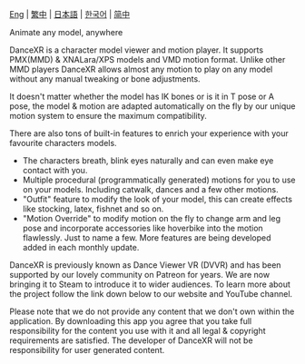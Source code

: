 [Eng](/dancexr/listing/steam) | [繁中](/tw/dancexr/listing/steam) | [日本語](/jp/dancexr/listing/steam) | [한국어](/kr/dancexr/listing/steam) | [简中](/zh/dancexr/listing/steam)

Animate any model, anywhere

DanceXR is a character model viewer and motion player. It supports PMX(MMD) & XNALara/XPS models and VMD motion format. Unlike other MMD players DanceXR allows almost any motion to play on any model without any manual tweaking or bone adjustments. 

It doesn't matter whether the model has IK bones or is it in T pose or A pose, the model & motion are adapted automatically on the fly by our unique motion system to ensure the maximum compatibility.

There are also tons of built-in features to enrich your experience with your favourite characters models. 
* The characters breath, blink eyes naturally and can even make eye contact with you. 
* Multiple procedural (programmatically generated) motions for you to use on your models. Including catwalk, dances and a few other motions.
* "Outfit" feature to modify the look of your model, this can create effects like stocking, latex, fishnet and so on.
* "Motion Override" to modify motion on the fly to change arm and leg pose and incorporate accessories like hoverbike into the motion flawlessly.
Just to name a few. More features are being developed added in each monthly update.  

DanceXR is previously known as Dance Viewer VR (DVVR) and has been supported by our lovely community on Patreon for years. We are now bringing it to Steam to introduce it to wider audiences. To learn more about the project follow the link down below to our website and YouTube channel. 

Please note that we do not provide any content that we don't own within the application. By downloading this app you agree that you take full responsibility for the content you use with it and all legal & copyright requirements are satisfied. The developer of DanceXR will not be responsibility for user generated content.